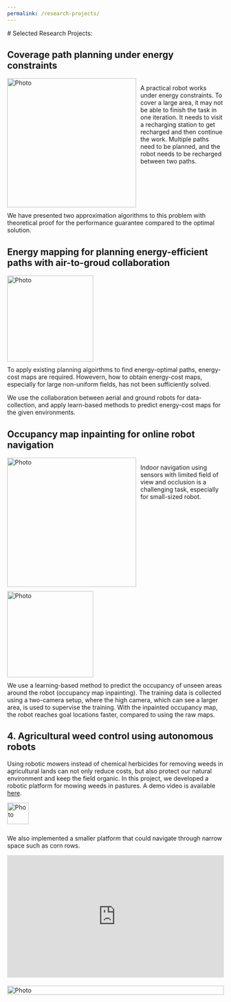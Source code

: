 ```yaml
---
permalink: /research-projects/
---
```


<p> </p>
# Selected Research Projects:

## Coverage path planning under energy constraints
<div style="overflow:auto">
  <img src="/images/multi-paths.jpg?raw=true" alt="Photo" style="float:left; margin-right: 10px; width: 300px; margin-bottom: 10px;">
  <p style="margin-left: 10px;">
  A practical robot works under energy constraints. To cover a large area, it may not be able to finish the task in one iteration. It needs to visit a recharging station to get recharged and then continue the work. Multiple paths need to be planned, and the robot needs to be recharged between two paths.</p>
</div>
We have presented two approximation algorithms to this problem with theoretical proof for the performance guarantee compared to the optimal solution.


## Energy mapping for planning energy-efficient paths with air-to-groud collaboration

<div class="container">
  <img src="/images/energy-mapping.jpg?raw=true" alt="Photo" height="200px" style="margin-bottom: 10px;">
</div>
To apply existing planning algoirthms to find energy-optimal paths, energy-cost maps are required. Howevern, how to obtain energy-cost maps, especially for large non-uniform fields, has not been sufficiently solved.

We use the collaboration between aerial and ground robots for data-collection, and apply learn-based methods to predict energy-cost maps for the given environments.

## Occupancy map inpainting for online robot navigation
<div style="overflow:auto">
  <img src="/images/indoor-nav.jpg?raw=true" alt="Photo" style="float:left; margin-right: 10px; width: 300px; margin-bottom: 10px;">
  <p style="margin-left: 10px;">
  Indoor navigation using sensors with limited field of view and occlusion is a challenging task, especially for small-sized robot.</p>
</div>

<div class="container">
  <img src="/images/occupancy-map-inpainting.jpg?raw=true" alt="Photo" height="200px" style="margin-bottom: 10px;">
</div>
We use a learning-based method to predict the occupancy of unseen areas around the robot (occupancy map inpainting). The training data is collected using a two-camera setup, where the high camera, which can see a larger area, is used to supervise the training. With the inpainted occupancy map, the robot reaches goal locations faster, compared to using the raw maps.

## 4. Agricultural weed control using autonomous robots
Using robotic mowers instead of chemical herbicides for removing weeds in agricultural lands can not only reduce costs, but also protect our natural environment and keep the field organic. In this project, we developed a robotic platform for mowing weeds in pastures. A demo video is available [here](https://www.youtube.com/watch?v=27WGiFynvvg).
<div class="container">
  <img src="/images/cowbot-in-pasture.jpg?raw=true" alt="Photo" height="50px" style="margin-bottom: 10px; align-items: center;">
</div>

We also implemented a smaller platform that could navigate through narrow space such as corn rows.
<div style="display: flex; justify-content: center; margin-top: 10px; margin-bottom: 20px;">
  <iframe 
    src="https://drive.google.com/file/d/1Ndo3ITq_g58ODMreXcUEOwgSdjZ0zH9u/preview"
    style="width: 100%; max-width: 640px; aspect-ratio: 16 / 9; border: none;"
    allow="autoplay">
  </iframe>
</div>

<div style="display: flex; justify-content: center; gap: 15px; margin-bottom: 30px; flex-wrap: wrap;">
  <img src="/images/corn-fields.jpg?raw=true" alt="Photo" 
       style="width: 100%; max-width: 640px; height: auto;">
</div>